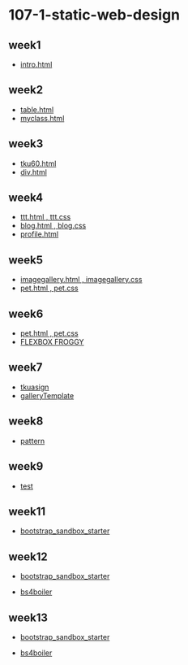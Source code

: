 # 107-1-static-web-design

## week1
* [intro.html](https://github.com/TsaiHsingJu/107-1-Static-web-design/tree/master/w01)

## week2
* [table.html](https://github.com/TsaiHsingJu/107-1-Static-web-design/tree/master/w02)
* [myclass.html](https://github.com/TsaiHsingJu/107-1-Static-web-design/tree/master/w02-2)

## week3
* [tku60.html](https://github.com/TsaiHsingJu/107-1-Static-web-design/tree/master/w03)
* [div.html](https://github.com/TsaiHsingJu/107-1-Static-web-design/tree/master/w03-2)

## week4
* [ttt.html , ttt.css](https://github.com/TsaiHsingJu/107-1-Static-web-design/tree/master/w04)
* [blog.html , blog.css](https://github.com/TsaiHsingJu/107-1-Static-web-design/tree/master/w04)
* [profile.html](https://github.com/TsaiHsingJu/107-1-Static-web-design/tree/master/w04-2)

## week5
* [imagegallery.html , imagegallery.css](https://github.com/TsaiHsingJu/107-1-Static-web-design/tree/master/w05)
* [pet.html , pet.css](https://github.com/TsaiHsingJu/107-1-Static-web-design/tree/master/w05)

## week6
* [pet.html , pet.css](https://github.com/TsaiHsingJu/107-1-Static-web-design/tree/master/w05)
* [FLEXBOX FROGGY](https://github.com/TsaiHsingJu/107-1-Static-web-design/tree/master/w06-2/FLEXBOX%20FROGGY)

## week7
* [tkuasign](https://github.com/TsaiHsingJu/107-1-Static-web-design/tree/master/w07)
* [galleryTemplate](https://github.com/TsaiHsingJu/107-1-Static-web-design/tree/master/w07-2)

## week8
* [pattern](https://github.com/TsaiHsingJu/107-1-Static-web-design/tree/master/w08)

## week9
* [test](https://github.com/TsaiHsingJu/107-1-Static-web-design/tree/master/w09)

## week11
* [bootstrap_sandbox_starter](https://github.com/TsaiHsingJu/107-1-Static-web-design/tree/master/w11/bootstrap_sandbox_starter)

## week12
* [bootstrap_sandbox_starter](https://github.com/TsaiHsingJu/107-1-Static-web-design/tree/master/w12/bootstrap_sandbox_starter)

* [bs4boiler](https://github.com/TsaiHsingJu/107-1-Static-web-design/tree/master/w12/bs4boiler/bs4boiler)

## week13
* [bootstrap_sandbox_starter](https://github.com/TsaiHsingJu/107-1-Static-web-design/tree/master/w13/bootstrap_sandbox_starter)

* [bs4boiler](https://github.com/TsaiHsingJu/107-1-Static-web-design/tree/master/w13/bs4boiler/bs4boiler)

<!--stackedit_data:
eyJoaXN0b3J5IjpbNjY2NTYxMjc2XX0=
-->
